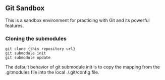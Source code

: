 ## Git Sandbox ##
This is a sandbox environment for practicing with Git and its powerful features.



### Cloning the submodules ###
```
git clone {this repository url}
git submodule init
git submodule update
```

The default behavior of git submodule init is to copy the mapping from the .gitmodules file into the local ./.git/config file. 

